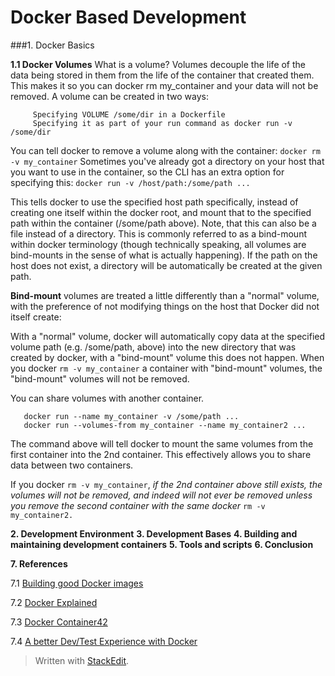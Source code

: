 Docker Based Development
=======================

###1. Docker Basics

**1.1 Docker Volumes**
What is a volume?
Volumes decouple the life of the data being stored in them from the life of the container that created them. This makes it so you can docker rm my_container and your data will not be removed.
A volume can be created in two ways:
```
     Specifying VOLUME /some/dir in a Dockerfile
     Specifying it as part of your run command as docker run -v /some/dir
```
You can tell docker to remove a volume along with the container:
```docker rm -v my_container```
Sometimes you've already got a directory on your host that you want to use in the container, so the CLI has an extra option for specifying this:
```docker run -v /host/path:/some/path ...  ```

This tells docker to use the specified host path specifically, instead of creating one itself within the docker root, and mount that to the specified path within the container (/some/path above). Note, that this can also be a file instead of a directory. This is commonly referred to as a bind-mount within docker terminology (though technically speaking, all volumes are bind-mounts in the sense of what is actually happening). If the path on the host does not exist, a directory will be automatically be created at the given path.

**Bind-mount** volumes are treated a little differently than a "normal" volume, with the preference of not modifying things on the host that Docker did not itself create:

With a "normal" volume, docker will automatically copy data at the specified volume path (e.g. /some/path, above) into the new directory that was created by docker, with a "bind-mount" volume this does not happen.
When you docker ```rm -v my_container``` a container with "bind-mount" volumes, the "bind-mount" volumes will not be removed.

You can share volumes with another container.
```
   docker run --name my_container -v /some/path ...
   docker run --volumes-from my_container --name my_container2 ...
```

The command above will tell docker to mount the same volumes from the first container into the 2nd container. This effectively allows you to share data between two containers.

If you docker ```rm -v my_container```, *if the 2nd container above still exists, the volumes will not be removed, and indeed will not ever be removed unless you remove the second container with the same docker* 
```rm -v my_container2.```


 **2. Development Environment**
 **3. Development Bases**
 **4. Building and maintaining development containers**
 **5. Tools and scripts**
 **6. Conclusion**

 **7. References**

7.1 [Building good Docker images](http://jonathan.bergknoff.com/journal/building-good-docker-images)

7.2 [Docker Explained](https://www.digitalocean.com/community/tutorials/docker-explained-using-dockerfiles-to-automate-building-of-images)

7.3 [Docker Container42](http://container42.com/)

7.4 [A better Dev/Test Experience with Docker](https://medium.com/aws-activate-startup-blog/a-better-dev-test-experience-docker-and-aws-291da5ab1238)
 



 
 
> Written with [StackEdit](https://stackedit.io/).
